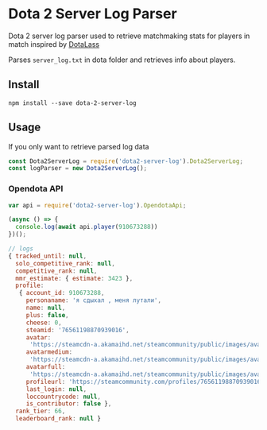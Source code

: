 # Dota 2 Server Log Parser

Dota 2 server log parser used to retrieve matchmaking stats for players in match
inspired by [DotaLass](https://github.com/heartofimpetus/DotaLass)

Parses `server_log.txt` in dota folder and retrieves info about players.

## Install

`npm install --save dota-2-server-log`

## Usage

If you only want to retrieve parsed log data
```javascript
const Dota2ServerLog = require('dota2-server-log').Dota2ServerLog;
const logParser = new Dota2ServerLog();
```
### Opendota API

```javascript
var api = require('dota2-server-log').OpendotaApi;

(async () => {
  console.log(await api.player(910673288))
})();

// logs
{ tracked_until: null,
  solo_competitive_rank: null,
  competitive_rank: null,
  mmr_estimate: { estimate: 3423 },
  profile:
   { account_id: 910673288,
     personaname: 'я сдыхал , меня лутали',
     name: null,
     plus: false,
     cheese: 0,
     steamid: '76561198870939016',
     avatar:
      'https://steamcdn-a.akamaihd.net/steamcommunity/public/images/avatars/59/59f9b55824f8a21fc069f787d13ecd7596653bd5.jpg',
     avatarmedium:
      'https://steamcdn-a.akamaihd.net/steamcommunity/public/images/avatars/59/59f9b55824f8a21fc069f787d13ecd7596653bd5_medium.jpg',
     avatarfull:
      'https://steamcdn-a.akamaihd.net/steamcommunity/public/images/avatars/59/59f9b55824f8a21fc069f787d13ecd7596653bd5_full.jpg',
     profileurl: 'https://steamcommunity.com/profiles/76561198870939016/',
     last_login: null,
     loccountrycode: null,
     is_contributor: false },
  rank_tier: 66,
  leaderboard_rank: null }
```